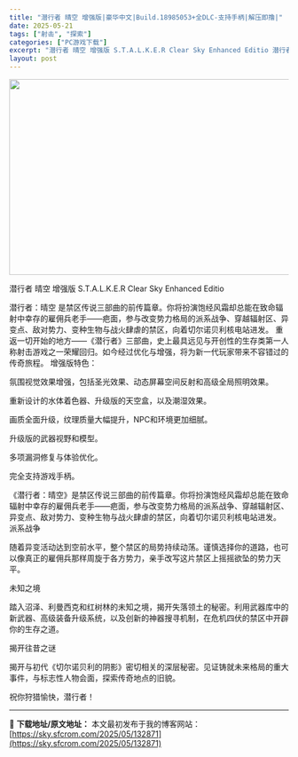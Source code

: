 ```yaml
---
title: "潜行者 晴空 增强版|豪华中文|Build.18985053+全DLC-支持手柄|解压即撸|"
date: 2025-05-21
tags: ["射击", "探索"]
categories: ["PC游戏下载"]
excerpt: "潜行者 晴空 增强版 S.T.A.L.K.E.R Clear Sky Enhanced Editio 潜行者：晴空 是禁区传说三部曲的前传篇章。你将扮演饱经风霜却总能在致命辐射中幸存的雇佣兵老手——疤面，参与改变势力格局的派系战争、穿越辐射区、异变点、敌对势力、变种生物与战火肆虐的禁区，向着切尔诺贝&hellip;"
layout: post
---
```


<img class="aligncenter size-full wp-image-132872" src="https://sky.sfcrom.com/wp-content/uploads/2025/05/2025052114142719.webp" alt="" width="616" height="353" />

潜行者 晴空 增强版 S.T.A.L.K.E.R Clear Sky Enhanced Editio

潜行者：晴空 是禁区传说三部曲的前传篇章。你将扮演饱经风霜却总能在致命辐射中幸存的雇佣兵老手——疤面，参与改变势力格局的派系战争、穿越辐射区、异变点、敌对势力、变种生物与战火肆虐的禁区，向着切尔诺贝利核电站进发。
重返一切开始的地方——《潜行者》三部曲，史上最具远见与开创性的生存类第一人称射击游戏之一荣耀回归。如今经过优化与增强，将为新一代玩家带来不容错过的传奇旅程。
增强版特色：

氛围视觉效果增强，包括圣光效果、动态屏幕空间反射和高级全局照明效果。

重新设计的水体着色器、升级版的天空盒，以及潮湿效果。

画质全面升级，纹理质量大幅提升，NPC和环境更加细腻。

升级版的武器视野和模型。

多项漏洞修复与体验优化。

完全支持游戏手柄。

《潜行者：晴空》是禁区传说三部曲的前传篇章。你将扮演饱经风霜却总能在致命辐射中幸存的雇佣兵老手——疤面，参与改变势力格局的派系战争、穿越辐射区、异变点、敌对势力、变种生物与战火肆虐的禁区，向着切尔诺贝利核电站进发。
派系战争

随着异变活动达到空前水平，整个禁区的局势持续动荡。谨慎选择你的道路，也可以像真正的雇佣兵那样周旋于各方势力，亲手改写这片禁区上摇摇欲坠的势力天平。

未知之境

踏入沼泽、利曼西克和红树林的未知之境，揭开失落领土的秘密。利用武器库中的新武器、高级装备升级系统，以及创新的神器搜寻机制，在危机四伏的禁区中开辟你的生存之道。

揭开往昔之谜

揭开与初代《切尔诺贝利的阴影》密切相关的深层秘密。见证铸就未来格局的重大事件，与标志性人物会面，探索传奇地点的旧貌。

祝你狩猎愉快，潜行者！

---
📖 **下载地址/原文地址：** 本文最初发布于我的博客网站：[https://sky.sfcrom.com/2025/05/132871](https://sky.sfcrom.com/2025/05/132871)
